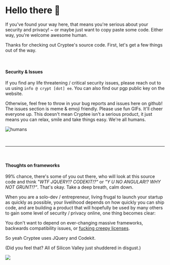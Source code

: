 # Hello there 👋
If you've found your way here, that means you're serious about your security and privacy! ~ or maybe just want to copy paste some code. Either way, you're welcome awesome human.

Thanks for checking out Cryptee's source code.
First, let's get a few things out of the way.




&nbsp;

#### Security & Issues

If you find any life threatening / critical security issues, please reach out to us using `info @ crypt [dot] ee`. You can also find our pgp public key on the website.

Otherwise, feel free to throw in your bug reports and issues here on github! The issues section is meme & emoji friendly. Please use fun GIFs. It'll cheer everyone up. This doesn't mean Cryptee isn't a serious product, it just means you can relax, smile and take things easy. We're all humans.

![humans](https://media.giphy.com/media/NrLs9cLyxHpi8/giphy-downsized-large.gif)

&nbsp;



---


&nbsp;

#### Thoughts on frameworks

99% chance, there's some of you out there, who will look at this source code and think *"WTF JQUERY!? CODEKIT!?"* or *"Y U NO ANGULAR!? WHY NOT GRUNT!?"*. That's okay. Take a deep breath, calm down.

When you are a solo-dev / entrepreneur, living frugal to launch your startup as quickly as possible, your livelihood depends on how quickly you can ship code, and are building a product that will hopefully be used by many others to gain some level of security / privacy online, one thing becomes clear:

You don't want to depend on ever-changing massive frameworks, backwards compatibility issues, or [fucking creepy licenses](https://thenextweb.com/dd/2017/09/25/facebook-re-licenses-react-mit-license-developer-backlash/).

So yeah Cryptee uses JQuery and Codekit.

(Did you feel that? All of Silicon Valley just shuddered in disgust.)

![](https://media.giphy.com/media/12bVDtXPOzYwda/giphy.gif)
